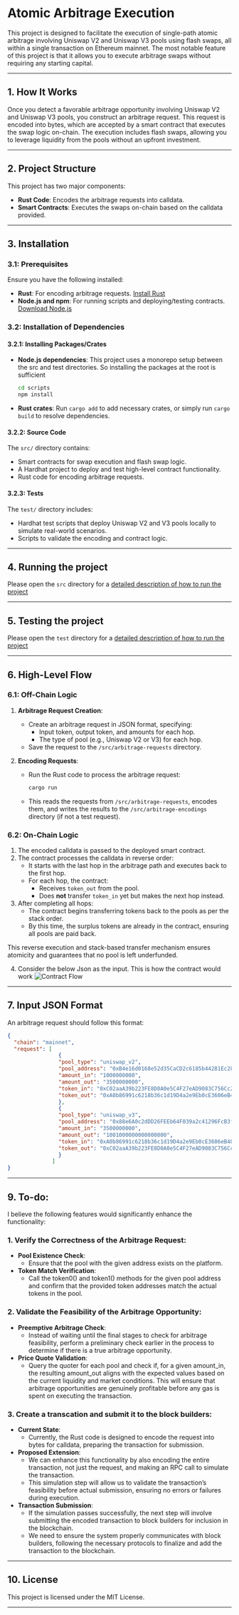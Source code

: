 
# Atomic Arbitrage Execution

This project is designed to facilitate the execution of single-path atomic arbitrage involving Uniswap V2 and Uniswap V3 pools using flash swaps, all within a single transaction on Ethereum mainnet. The most notable feature of this project is that it allows you to execute arbitrage swaps without requiring any starting capital.

---

## 1. How It Works

Once you detect a favorable arbitrage opportunity involving Uniswap V2 and Uniswap V3 pools, you construct an arbitrage request. This request is encoded into bytes, which are accepted by a smart contract that executes the swap logic on-chain. The execution includes flash swaps, allowing you to leverage liquidity from the pools without an upfront investment.

---

## 2. Project Structure

This project has two major components:
- **Rust Code**: Encodes the arbitrage requests into calldata.
- **Smart Contracts**: Executes the swaps on-chain based on the calldata provided.

---

## 3. Installation

### 3.1: Prerequisites

Ensure you have the following installed:
- **Rust**: For encoding arbitrage requests. [Install Rust](https://www.rust-lang.org/tools/install)
- **Node.js and npm**: For running scripts and deploying/testing contracts. [Download Node.js](https://nodejs.org/)

### 3.2: Installation of Dependencies

#### 3.2.1: Installing Packages/Crates
- **Node.js dependencies**:
 This project uses a monorepo setup between the src and test directories. So installing the packages at the root is sufficient
  ```bash
  cd scripts
  npm install
  ```
- **Rust crates**:
  Run `cargo add` to add necessary crates, or simply run `cargo build` to resolve dependencies.

#### 3.2.2: Source Code
The `src/` directory contains:
- Smart contracts for swap execution and flash swap logic.
- A Hardhat project to deploy and test high-level contract functionality.
- Rust code for encoding arbitrage requests.

#### 3.2.3: Tests
The `test/` directory includes:
- Hardhat test scripts that deploy Uniswap V2 and V3 pools locally to simulate real-world scenarios.
- Scripts to validate the encoding and contract logic.

---

## 4. Running the project

Please open the ```src``` directory for a [detailed description of how to run the project](https://github.com/RC-002/atomic-arbitrage-execution/blob/main/src/README.md)

---

## 5. Testing the project

Please open the ```test``` directory for a [detailed description of how to run the project](https://github.com/RC-002/atomic-arbitrage-execution/blob/main/test/README.md)

---

## 6. High-Level Flow

### 6.1: Off-Chain Logic
1. **Arbitrage Request Creation**:
   - Create an arbitrage request in JSON format, specifying:
     - Input token, output token, and amounts for each hop.
     - The type of pool (e.g., Uniswap V2 or V3) for each hop.
   - Save the request to the `/src/arbitrage-requests` directory.

2. **Encoding Requests**:
   - Run the Rust code to process the arbitrage request:
     ```bash
     cargo run
     ```
   - This reads the requests from `/src/arbitrage-requests`, encodes them, and writes the results to the `/src/arbitrage-encodings` directory (if not a test request).

### 6.2: On-Chain Logic
1. The encoded calldata is passed to the deployed smart contract.
2. The contract processes the calldata in reverse order:
   - It starts with the last hop in the arbitrage path and executes back to the first hop.
   - For each hop, the contract:
     - Receives `token_out` from the pool.
     - Does **not** transfer `token_in` yet but makes the next hop instead.
3. After completing all hops:
   - The contract begins transferring tokens back to the pools as per the stack order.
   - By this time, the surplus tokens are already in the contract, ensuring all pools are paid back.

This reverse execution and stack-based transfer mechanism ensures atomicity and guarantees that no pool is left underfunded.

4. Consider the below Json as the input. This is how the contract would work
![Contract Flow](content/contract_flow.png "Contract Flow")
---

## 7. Input JSON Format

An arbitrage request should follow this format:
```json
{
  "chain": "mainnet",
  "request": [
                {
                "pool_type": "uniswap_v2",
                "pool_address": "0xB4e16d0168e52d35CaCD2c6185b44281Ec28C9Dc",
                "amount_in": "1000000000",
                "amount_out": "3500000000",
                "token_in": "0xC02aaA39b223FE8D0A0e5C4F27eAD9083C756Cc2",
                "token_out": "0xA0b86991c6218b36c1d19D4a2e9Eb0cE3606eB48"
                },
                {
                "pool_type": "uniswap_v3",
                "pool_address": "0x88e6A0c2dDD26FEEb64F039a2c41296FcB3f5640",
                "amount_in": "3500000000",
                "amount_out": "1001000000000000000",
                "token_in": "0xA0b86991c6218b36c1d19D4a2e9Eb0cE3606eB48",
                "token_out": "0xC02aaA39b223FE8D0A0e5C4F27eAD9083C756Cc2"
                }
              ]
}
```
---

## 9. To-do:

I believe the following features would significantly enhance the functionality:

### 1. Verify the Correctness of the Arbitrage Request:
- **Pool Existence Check**:
    - Ensure that the pool with the given address exists on the platform.
- **Token Match Verification**:
    - Call the token0() and token1() methods for the given pool address and confirm that the provided token addresses match the actual tokens in the pool.

### 2. Validate the Feasibility of the Arbitrage Opportunity:
- **Preemptive Arbitrage Check**:
    - Instead of waiting until the final stages to check for arbitrage feasibility, perform a preliminary check earlier in the process to determine if there is a true arbitrage opportunity.
- **Price Quote Validation**:
    - Query the quoter for each pool and check if, for a given amount_in, the resulting amount_out aligns with the expected values based on the current liquidity and market conditions. This will ensure that arbitrage opportunities are genuinely profitable before any gas is spent on executing the transaction.

### 3. Create a transcation and submit it to the block builders:
  - **Current State**:
    - Currently, the Rust code is designed to encode the request into bytes for calldata, preparing the transaction for submission.
  - **Proposed Extension**:
    - We can enhance this functionality by also encoding the entire transaction, not just the request, and making an RPC call to simulate the transaction.
    - This simulation step will allow us to validate the transaction’s feasibility before actual submission, ensuring no errors or failures during execution.
  - **Transaction Submission**:
    - If the simulation passes successfully, the next step will involve submitting the encoded transaction to block builders for inclusion in the blockchain.
    - We need to ensure the system properly communicates with block builders, following the necessary protocols to finalize and add the transaction to the blockchain.



---

## 10. License

This project is licensed under the MIT License.

---